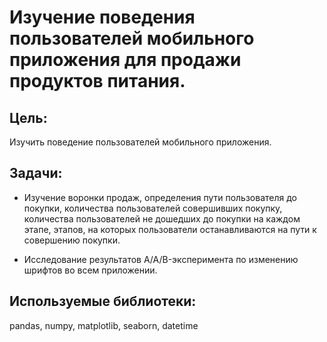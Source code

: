 # Изучение поведения пользователей мобильного приложения для продажи продуктов питания.

## Цель:

Изучить поведение пользователей мобильного приложения.

## Задачи:
- Изучение воронки продаж, определения пути пользователя до покупки, количества пользователей совершивших покупку, количества пользователей не дошедших до покупки на каждом этапе, этапов, на которых пользователи останавливаются на пути к совершению покупки.

- Исследование результатов A/A/B-эксперимента по изменению шрифтов во всем приложении.
  
## Используемые библиотеки:
pandas, numpy, matplotlib, seaborn, datetime


